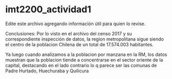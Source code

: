 # imt2200_actividad1
Edite este archivo agregando información útil para quien lo revise.

Conclusiones:
Por lo visto en el archivo del censo 2017 y su correspondiente inspección de datos, la region metropolitana sigue siendo el centro de la poblacion Chilena de un total de 17.574.003 habitantes.

Ya luego cuando analizamos a la poblacion por manzana en la RM, los datos muestran que la poblacion tiende a concentrarse en el sector oriente de la capital, destacando en el lado contrario lo q parece ser las comunas de Padre Hurtado, Huechuraba y Quilicura